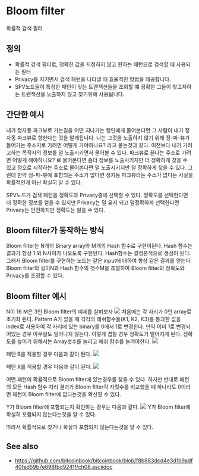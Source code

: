 # Bloom filter

확률적 검색 필터

## 정의

* 확률적 검색 필터로, 정확한 값을 지정하지 않고 원하는 패턴으로 검색할 때 
  사용되는 필터
* Privacy를 지키면서 검색 패턴을 나타낼 때 효율적인 방법을 제공합니다.
* SPV노드들이 특정한 패턴이 맞는 트랜잭션들을 조회할 떄 정확한 그들이 찾고자하는
  트랜잭션을 노출하지 않고 찾기위해 사용됩니다.

## 간단한 예시

내가 정자동 파크뷰로 가는길을 어떤 지나가는 행인에게 물어본다면 그 사람이 내가
정자동 파크뷰로 향한다는 것을 알게됩니다. 나는 그것을 노출하지 않기 위해
정-파-뷰가 들어가는 주소지로 가려면 어떻게 가야하나요? 라고 묻는것과 같다.
이전보다 내가 가려고하는 목적지의 정보를 덜 노출시키면서 물어볼 수 있다.
파크뷰로 끝나는 주소로 가려면 어떻게 해야하나요? 로 물어본다면 좀더 정보를
노출시키지만 더 정확하게 찾을 수 있고 정으로 시작하는 주소로 물어본다면 덜
노출시키지만 덜 정확하게 찾을 수 있다. 그런데 만약 정-파-뷰에 포함되는 주소가
없다면 정자동 파크뷰라는 주소가 없다는 사실을 확률적인게 아닌 확실히 알 수 
있다.

SPV노드가 검색 패턴을 정확도와 Privacy중에 선택할 수 있다. 정확도를 선택한다면
더 정확한 정보를 얻을 수 있지만 Privacy는 덜 유지 되고 덜정확하게 선택한다면
Privacy는 안전하지만 정확도는 잃을 수 있다.

## Bloom filter가 동작하는 방식

Bloom filter는 N개의 Binary array와 M개의 Hash 함수로 구현이된다.
Hash 함수는 결과가 항상 1 와 N사이가 나오도록 구현된다. Hash함수는 결정론적으로
생성이 된다. 그래서 Bloom filter를 구현하는 노드는 같은 input에 대하여 항상
같은 결과를 얻는다. Bloom filter의 길이N과 Hash 함수의 갯수M을 조절하여 Bloom
filter의 정확도와 Privacy를 조정할 수 있다.

## Bloom filter 예시
N이 16 M은 3인 Bloom filter의 예제를 살펴보자
![](https://github.com/bitcoinbook/bitcoinbook/raw/f8b883dcd4e3d1b9adf40fed59b7e898fbd9241f/images/mbc2_0808.png)
처음에는 각 자리가 0인 array로 초기화 된다. Pattern A가 있을 때 각각의
해쉬함수들(K1, K2, K3)를 통과한 값을 index로 사용하여 각 자리에 있는 binary를
0에서 1로 변경한다. 만약 이미 1로 변경되어있는 경우 아무일도 일어나지 않는다. 
이렇게 겹칠 경우 정확도가 떨어지게 된다. 정확도를 높이기 위해서는 Array갯수를
늘리고 해쉬 함수를 늘려야한다. 
![](https://github.com/bitcoinbook/bitcoinbook/raw/f8b883dcd4e3d1b9adf40fed59b7e898fbd9241f/images/mbc2_0809.png)

패턴 B를 적용할 경우 다음과 같이 된다. 
![](https://github.com/bitcoinbook/bitcoinbook/raw/f8b883dcd4e3d1b9adf40fed59b7e898fbd9241f/images/mbc2_0810.png)

패턴 X를 적용할 경우 다음과 같이 된다.
![](https://github.com/bitcoinbook/bitcoinbook/raw/f8b883dcd4e3d1b9adf40fed59b7e898fbd9241f/images/mbc2_0811.png)

어떤 패턴이 확률적으로 Bloom filter에 있는경우를 찾을 수 있다. 하지만 반대로 
패턴의 모든 Hash 함수 처리 결과가 Bloom filter각 자릿수를 비교했을 때 하나라도 
0이라면 패턴이 Bloom filter에 없다는것을 확신할 수 있다. 

Y가 Bloom filter에 포함되는지 확인하는 경우는 다음과 같다.
![](https://github.com/bitcoinbook/bitcoinbook/raw/f8b883dcd4e3d1b9adf40fed59b7e898fbd9241f/images/mbc2_0812.png)
Y가 Bloom filter에 확실히 포함되지 않는다는것을 알 수 있다.

따라서 확률적으로 찾거나 확실피 포함되지 않는다는것을 알 수 있다.

## See also
* https://github.com/bitcoinbook/bitcoinbook/blob/f8b883dcd4e3d1b9adf40fed59b7e898fbd9241f/ch08.asciidoc
